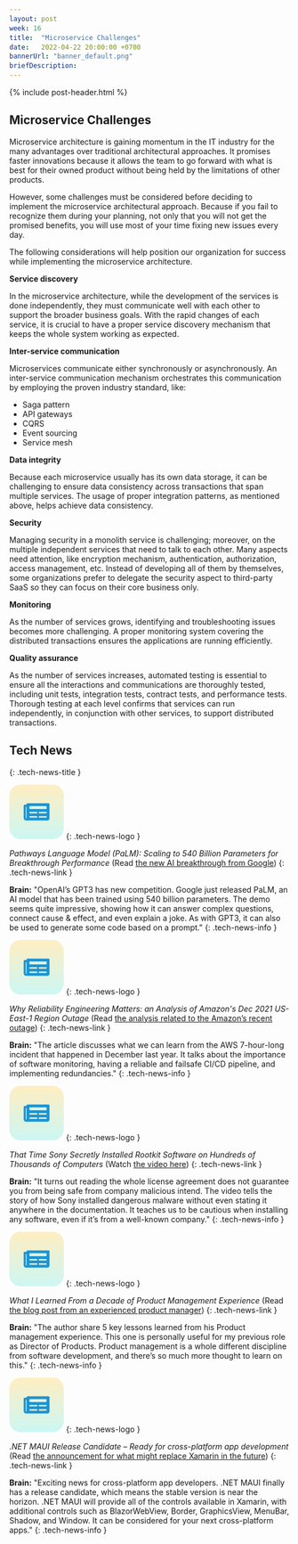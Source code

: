 ```yaml
---
layout: post
week: 16
title:  "Microservice Challenges"
date:   2022-04-22 20:00:00 +0700
bannerUrl: "banner_default.png"
briefDescription: 
---
```


{% include post-header.html %}

## Microservice Challenges

Microservice architecture is gaining momentum in the IT industry for the many advantages over traditional architectural approaches. It promises faster innovations because it allows the team to go forward with what is best for their owned product without being held by the limitations of other products.

However, some challenges must be considered before deciding to implement the microservice architectural approach. Because if you fail to recognize them during your planning, not only that you will not get the promised benefits, you will use most of your time fixing new issues every day.

The following considerations will help position our organization for success while implementing the microservice architecture.

**Service discovery**

In the microservice architecture, while the development of the services is done independently, they must communicate well with each other to support the broader business goals. With the rapid changes of each service, it is crucial to have a proper service discovery mechanism that keeps the whole system working as expected.

**Inter-service communication**

Microservices communicate either synchronously or asynchronously. An inter-service communication mechanism orchestrates this communication by employing the proven industry standard, like:

- Saga pattern
- API gateways
- CQRS
- Event sourcing
- Service mesh

**Data integrity**

Because each microservice usually has its own data storage, it can be challenging to ensure data consistency across transactions that span multiple services. The usage of proper integration patterns, as mentioned above, helps achieve data consistency.

**Security**

Managing security in a monolith service is challenging; moreover, on the multiple independent services that need to talk to each other. Many aspects need attention, like encryption mechanism, authentication, authorization, access management, etc.
Instead of developing all of them by themselves, some organizations prefer to delegate the security aspect to third-party SaaS so they can focus on their core business only.

**Monitoring**

As the number of services grows, identifying and troubleshooting issues becomes more challenging. A proper monitoring system covering the distributed transactions ensures the applications are running efficiently.

**Quality assurance**

As the number of services increases, automated testing is essential to ensure all the interactions and communications are thoroughly tested, including unit tests, integration tests, contract tests, and performance tests.
Thorough testing at each level confirms that services can run independently, in conjunction with other services, to support distributed transactions.

## Tech News
{: .tech-news-title }

![memo](/assets/images/tech-news.svg)
{: .tech-news-logo }

*Pathways Language Model (PaLM): Scaling to 540 Billion Parameters for Breakthrough Performance* (Read [the new AI breakthrough from Google](https://ai.googleblog.com/2022/04/pathways-language-model-palm-scaling-to.html))
{: .tech-news-link }

__Brain:__ "OpenAI’s GPT3 has new competition. Google just released PaLM, an AI model that has been trained using 540 billion parameters. The demo seems quite impressive, showing how it can answer complex questions, connect cause & effect, and even explain a joke. As with GPT3, it can also be used to generate some code based on a prompt."
{: .tech-news-info }

![memo](/assets/images/tech-news.svg)
{: .tech-news-logo }

*Why Reliability Engineering Matters: an Analysis of Amazon's Dec 2021 US-East-1 Region Outage* (Read [the analysis related to the Amazon’s recent outage](https://www.gremlin.com/blog/analysis-amazon-dec-2021-us-east-1-region-outage/))
{: .tech-news-link }

__Brain:__ "The article discusses what we can learn from the AWS 7-hour-long incident that happened in December last year. It talks about the importance of software monitoring, having a reliable and failsafe CI/CD pipeline, and implementing redundancies."
{: .tech-news-info }

![memo](/assets/images/tech-news.svg)
{: .tech-news-logo }

*That Time Sony Secretly Installed Rootkit Software on Hundreds of Thousands of Computers* (Watch [the video here](https://www.youtube.com/watch?v=imMRzBzQm1U))
{: .tech-news-link }

__Brain:__ "It turns out reading the whole license agreement does not guarantee you from being safe from company malicious intend. The video tells the story of how Sony installed dangerous malware without even stating it anywhere in the documentation. It teaches us to be cautious when installing any software, even if it’s from a well-known company."
{: .tech-news-info }

![memo](/assets/images/tech-news.svg)
{: .tech-news-logo }

*What I Learned From a Decade of Product Management Experience* (Read [the blog post from an experienced product manager](https://medium.com/serious-scrum/what-i-learned-from-a-decade-of-product-management-experience-c5b6415f9c5))
{: .tech-news-link }

__Brain:__ "The author share 5 key lessons learned from his Product management experience. This one is personally useful for my previous role as Director of Products. Product management is a whole different discipline from software development, and there’s so much more thought to learn on this."
{: .tech-news-info }

![memo](/assets/images/tech-news.svg)
{: .tech-news-logo }

*.NET MAUI Release Candidate – Ready for cross-platform app development* (Read [the announcement for what might replace Xamarin in the future](https://devblogs.microsoft.com/dotnet/dotnet-maui-rc-1/))
{: .tech-news-link }

__Brain:__ "Exciting news for cross-platform app developers. .NET MAUI finally has a release candidate, which means the stable version is near the horizon. .NET MAUI will provide all of the controls available in Xamarin, with additional controls such as BlazorWebView, Border, GraphicsView, MenuBar, Shadow, and Window. It can be considered for your next cross-platform apps."
{: .tech-news-info }
